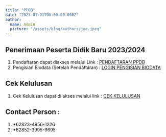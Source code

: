 ```yaml
---
title: "PPDB"
date: "2023-01-01T00:00:00.000Z"
author:
  name: Admin
  picture: "/assets/blog/authors/joe.jpeg"
---
```


## Penerimaan Peserta Didik Baru 2023/2024

1. Pendaftaran dapat diakses melalui Link : [PENDAFTARAN PPDB](https://aplikasi.man1kotabima.sch.id/ppdb/daftar)
2. Pengisian Biodata (Setelah Pendaftaran) : [LOGIN PENGISIAN BIODATA](https://aplikasi.man1kotabima.sch.id/)

## Cek Kelulusan

1. Cek Kelulusan dapat di akses melalui link : [CEK KELULUSAN](https://aplikasi.man1kotabima.sch.id/kelulusan)

## Contact Person :

1. +62823-4956-1226
2. +62852-3995-9695
